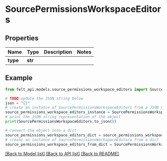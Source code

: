 # SourcePermissionsWorkspaceEditors


## Properties

Name | Type | Description | Notes
------------ | ------------- | ------------- | -------------
**type** | **str** |  | 

## Example

```python
from felt_api.models.source_permissions_workspace_editors import SourcePermissionsWorkspaceEditors

# TODO update the JSON string below
json = "{}"
# create an instance of SourcePermissionsWorkspaceEditors from a JSON string
source_permissions_workspace_editors_instance = SourcePermissionsWorkspaceEditors.from_json(json)
# print the JSON string representation of the object
print(SourcePermissionsWorkspaceEditors.to_json())

# convert the object into a dict
source_permissions_workspace_editors_dict = source_permissions_workspace_editors_instance.to_dict()
# create an instance of SourcePermissionsWorkspaceEditors from a dict
source_permissions_workspace_editors_from_dict = SourcePermissionsWorkspaceEditors.from_dict(source_permissions_workspace_editors_dict)
```
[[Back to Model list]](../README.md#documentation-for-models) [[Back to API list]](../README.md#documentation-for-api-endpoints) [[Back to README]](../README.md)



